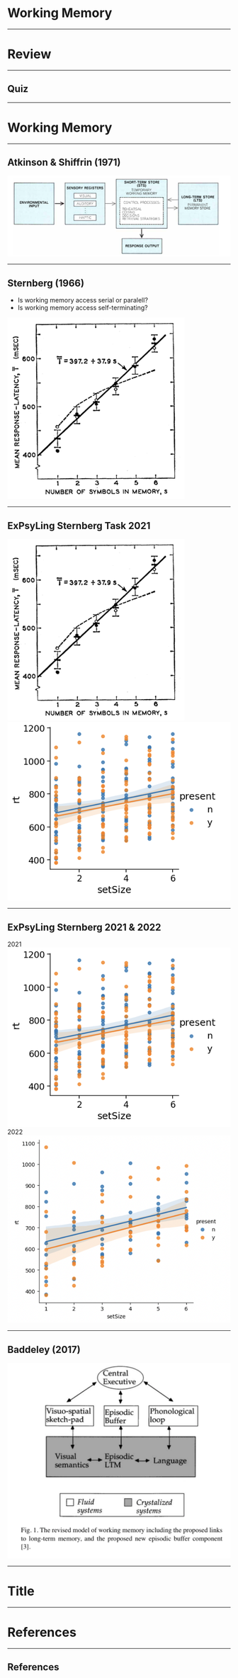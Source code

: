 # Working Memory

---

# Review

---

## Quiz

---

# Working Memory


---

## Atkinson & Shiffrin (1971)

<img src="https://github.com/ethanweed/ExPsyLing/blob/master/2021/Slides/Images/AtkinsonShiffrin_1971.png?raw=true" width="700"/>


---

## Sternberg (1966)

<div id = "left">

- Is working memory access serial or paralell?
- Is working memory access self-terminating?

</div>



<div id = "right">

<img src="https://github.com/ethanweed/ExPsyLing/blob/master/2021/Slides/Images/Sternberg_Experiment1.png?raw=true" width="400"/>

</div>


---

## ExPsyLing Sternberg Task 2021


<div id = "left">

<img src="https://github.com/ethanweed/ExPsyLing/blob/master/2021/Slides/Images/Sternberg_Experiment1.png?raw=true" width="400"/>

</div>



<div id = "right">

<img src="https://github.com/ethanweed/ExPsyLing/blob/master/2022/Resources/Sternberg_results_2021.png?raw=true" width=""/>

</div>

---

## ExPsyLing Sternberg 2021 & 2022


<div id = "left">
2021
<img src="https://github.com/ethanweed/ExPsyLing/blob/master/2022/Resources/Sternberg_results_2021.png?raw=true" width=""/>

</div>



<div id = "right">
2022
<img src="https://github.com/ethanweed/ExPsyLing/blob/master/2022/Resources/Sternberg_results_2022.png?raw=true" width=""/>

</div>


---

## Baddeley (2017)


<img src="https://github.com/ethanweed/ExPsyLing/blob/master/2021/Slides/Images/Baddeley_current_model_episodic_buffer.png?raw=true" width="600"/>


---

# Title

---


# References

---

## References


<div id = "refs">




</div>